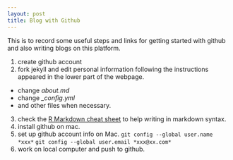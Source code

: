 ```yaml
---
layout: post
title: Blog with Github
---
```


This is to record some useful steps and links for getting started with github and also writing blogs on this platform. 
  
1. create github account
2. fork jekyll and edit personal information following the instructions appeared in the lower part of the webpage.  
  + change *about.md* 
  + change *_config.yml*
  + and other files when necessary.
  
  
3. check the [R Markdown cheat sheet](https://www.rstudio.com/wp-content/uploads/2015/02/rmarkdown-cheatsheet.pdf) to help writing in markdown syntax.
4. install github on mac.  
5. set up github account info on Mac.
```git config --global user.name *xxx*```
```git config --global user.email *xxx@xx.com*```
6. work on local computer and push to github.  


